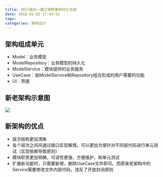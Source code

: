 ```yaml
---
title: 2017最后一篇之架构重构优化总结
date: 2018-02-02 17:44:52
tags:
categories: 架构设计
---
```



## 架构组成单元

* Model：业务模型
* ModelRepository：业务模型的持久化
* ModelService：模块提供的业务服务
* UseCase：由ModelService和Repository组合形成的用户需要的功能
* UI：界面

## 新老架构示意图

![](http://7xjube.com1.z0.glb.clouddn.com/%E6%9E%B6%E6%9E%84%E9%87%8D%E6%9E%84.png)

## 新架构的优点

* 层次结构更加清晰
* 各个层次之间间通过接口实现解偶，可以更加方便针对不同层代码进行单元测试（实现依赖导致原则）
* 模块职责更加明确，可读性更强，方便维护，和单元测试
* 扩展新功能时，只需要新增，删除UseCase文件即可。而原来老架构中的Service需要修改文件内部代码，违反了开放封闭原则
